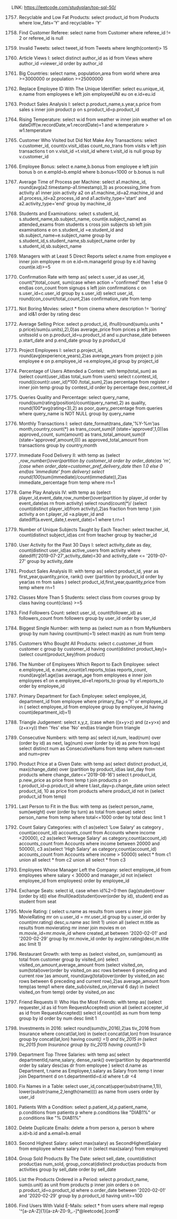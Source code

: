 LINK: https://leetcode.com/studyplan/top-sql-50/

1757. Recyclable and Low Fat Products:
      select product_id from Products where low_fats='Y' and recyclable= 'Y'
584. Find Customer Referee:
     select name from Customer where referee_id != 2 or referee_id is null
1683. Invalid Tweets:
      select tweet_id from Tweets where length(content)> 15
1148. Article Views I:
       select distinct author_id as id from Views where author_id =viewer_id order by author_id
595. Big Countries:
     select name, population,area from world where area >=3000000 or population >=25000000
     
1378. Replace Employee ID With The Unique Identifier:
      select eu.unique_id, e.name from employees e left join employeeUNI eu on e.id=eu.id
1068. Product Sales Analysis I:
      select p.product_name,s.year,s.price from sales s inner join product p on s.product_id=p.product_id
197. Rising Temperature:
      select w.id from weather w inner join weather w1 on dateDiff(w.recordDate,w1.recordDate)=1 and w.temperature > w1.temperature
1581. Customer Who Visited but Did Not Make Any Transactions:
      select v.customer_id, count(v.visit_id)as count_no_trans  from visits v left join
      transactions t on v.visit_id =t.visit_id where t.visit_id is null group by v.customer_id
577. Employee Bonus:
      select e.name,b.bonus from employee e left join bonus b on e.empId=b.empId where b.bonus<1000 or b.bonus is null
1661. Average Time of Process per Machine:
      select a1.machine_id, round(avg(a2.timestamp-a1.timestamp),3) as processing_time from activity a1 inner join activity a2
      on a1.machine_id=a2.machine_id and a1.process_id=a2.process_id and a1.activity_type='start' and a2.activity_type='end'
      group by machine_id
1280. Students and Examinations:
      select s.student_id, s.student_name,sb.subject_name, count(e.subject_name) as attended_exams from students s cross join subjects sb
       left join examinations e on s.student_id =e.student_id and   sb.subject_name=e.subject_name
       group by s.student_id,s.student_name,sb.subject_name order by s.student_id,sb.subject_name
570. Managers with at Least 5 Direct Reports
      select e.name from employee e inner join employee m on e.id=m.managerId group by e.id having count(e.id)>=5
1934. Confirmation Rate
     with temp as(
     select s.user_id as user_id, count(*)total_count,
     sum(case when action ="confirmed" then 1 
         else 0 
         end)as con_count
     from signups s left join confirmations c
     on s.user_id=c.user_id group by s.user_id)
     select user_id, round(con_count/total_count,2)as confirmation_rate from temp

620. Not Boring Movies:
     select * from cinema where description != 'boring' and id&1 order by rating desc
1251. Average Selling Price:
      select p.product_id, ifnull(round(sum(u.units * p.price)/sum(u.units),2),0)as average_price from prices p left join unitssold u
      on p.product_id=u.product_id and u.purchase_date between p.start_date and p.end_date
      group by p.product_id
1075. Project Employees I:
      select p.project_id, round(avg(experience_years),2)as average_years from project p join employee e
      on p.employee_id =e.employee_id group by project_id
1633. Percentage of Users Attended a Contest:
      with temp(total_sum) as (select count(user_id)as total_sum from users)
      select r.contest_id, round((count(r.user_id)*100 /total_sum),2)as percentage from  register r inner join temp
      group by contest_id order by percentage desc,contest_id
1211. Queries Quality and Percentage:
      select query_name, round(sum(rating/position)/count(query_name),2) as quality, round(100*avg(rating<3),2) as poor_query_percentage
      from queries where query_name is NOT NULL group by query_name 
1193. Monthly Transactions I:
      select date_format(trans_date,'%Y-%m')as month,country,count(*) as trans_count,sum(if (state='approved',1,0))as approved_count,                sum(amount) as trans_total_amount,sum(if (state='approved',amount,0)) as approved_total_amount
      from transactions group by country,month      
1174. Immediate Food Delivery II:
      with temp as (select *,row_number()over(partition by customer_id order by order_date)as 'rn',
      (case when order_date=customer_pref_delivery_date then 1.0 else 0 end)as 'immediate' from delivery)
      select round(100*(sum(immediate)/count(immediate)),2)as immediate_percentage from temp where rn=1
550. Game Play Analysis IV:
      with temp as (select player_id,event_date,row_number()over(partition by player_id order by event_date)as rn from activity)
      select round(count(*)/ (select count(distinct player_id)from activity),2)as fraction from temp t join activity a
      on t.player_id =a.player_id and datediff(a.event_date,t.event_date)=1 where t.rn=1

     
2356. Number of Unique Subjects Taught by Each Teacher:
      select teacher_id, count(distinct subject_id)as cnt from teacher group by teacher_id
1141. User Activity for the Past 30 Days I:
      select activity_date as day, count(distinct user_id)as active_users from activity
      where datediff('2019-07-27',activity_date)<30 and activity_date <= '2019-07-27' group by activity_date
1070. Product Sales Analysis III:
      with temp as( select product_id, year as first_year,quantity,price, rank() over
      (partition by product_id order by year)as rn from sales )
      select product_id,first_year,quantity,price from temp  where rn=1
596. Classes More Than 5 Students:
     select class from courses group by class having count(class) >=5
1729. Find Followers Count:
      select user_id, count(follower_id) as followers_count from followers group by user_id order by user_id
619. Biggest Single Number:
     with temp as (select num as n from MyNumbers  group by num having count(num)=1)
     select max(n) as num from temp
1045. Customers Who Bought All Products:
      select c.customer_id from customer c group by customer_id  having count(distinct product_key)=(select count(product_key)from product)

1731. The Number of Employees Which Report to Each Employee:
      select e.employee_id, e.name,count(e1.reports_to)as reports_count, round(avg(e1.age))as average_age
      from employees e inner join employees e1 on e.employee_id=e1.reports_to group by e1.reports_to order by employee_id
1789. Primary Department for Each Employee:
      select employee_id, department_id from employee  where primary_flag ='Y' or employee_id in
      ( select employee_id from employee group by employee_id having count(department_id)=1)
610. Triangle Judgement:
     select x,y,z, (case when ((x+y>z) and (z+y>x) and (z+x>y)) then 'Yes' else 'No' end)as triangle from triangle
180. Consecutive Numbers:
     with temp as( select id,num, lead(num) over (order by id) as next, lag(num) over (order by id) as prev from logs)
    select distinct num as ConsecutiveNums from temp where num=next and num=prev
1164. Product Price at a Given Date:
      with temp as( select distinct product_id, max(change_date) over (partition by product_id)as last_day
      from products where change_date<='2019-08-16')
      select t.product_id, p.new_price as price from temp t join products p on t.product_id=p.product_id where t.last_day=p.change_date
      union
      select product_id, 10 as price from products where product_id not in (select product_id from temp)
1204. Last Person to Fit in the Bus:
      with temp as (select person_name, sum(weight) over (order by turn) as total from queue)
      select person_name from temp where total<=1000 order by total desc limit 1
1907. Count Salary Categories:
      with c1 as(select 'Low Salary' as category , count(account_id) accounts_count from Accounts where income <20000),
      c2 as(select 'Average Salary' as category,count(account_id) accounts_count from Accounts where income between 20000 and 50000),
      c3 as(select 'High Salary' as category,count(account_id) accounts_count from Accounts where income > 50000)
      select * from c1
      union all
      select * from c2
      union all
      select * from c3
1978. Employees Whose Manager Left the Company:
      select employee_id from employees where salary < 30000 and manager_id not in(select employee_id from employees) order by employee_id
626. Exchange Seats:
     select id, case when id%2=0 then (lag(student)over (order by id)) else ifnull(lead(student)over(order by id), student) end as student         from seat
1341. Movie Rating:
      ( select u.name as results from users u inner join MovieRating mr
      on u.user_id = mr.user_id group by u.user_id order by count(mr.rating) desc,u.name asc limit 1)
      union all
      (select m.title as results from movierating mr inner join  movies m  on m.movie_id=mr.movie_id
      where created_at between '2020-02-01' and '2020-02-29' group by mr.movie_id order by avg(mr.rating)desc,m.title asc limit 1)
1321. Restaurant Growth:
      with  temp as (select visited_on, sum(amount) as total from customer group by visited_on)
      select visited_on,amount,average_amount from (select visited_on,
      sum(total)over(order by visited_on asc rows between 6 preceding and current row )as amount,
      round(avg(total)over(order by visited_on asc rows between 6 preceding and current row),2)as average_amount 
      from temp)as temp1 where date_sub(visited_on,interval 6 day) in (select visited_on from temp) order by visited_on asc
602. Friend Requests II: Who Has the Most Friends:
     with temp as( (select  requester_id as id from RequestAccepted)
      union all
      (select  accepter_id as id from RequestAccepted))
      select id,count(id) as num from temp group by id order by num desc limit 1
585. Investments in 2016:
     select round(sum(tiv_2016),2)as tiv_2016 from Insurance where 
     concat(lat,lon) in (select concat(lat,lon) from Insurance group by concat(lat,lon) having count(*) =1)
     and tiv_2015 in (select tiv_2015 from Insurance group by tiv_2015 having count(*)>1)
185. Department Top Three Salaries:
     with temp as( select departmentId,name,salary, dense_rank() over(partition by departmentId order by salary desc)as dr from employee )
     select d.name as Department, t.name as Employee,t.salary as Salary from temp t inner join Department d
     on t.departmentId=d.id where t.dr <4

1667. Fix Names in a Table:
      select user_id,concat(upper(substr(name,1,1)), lower(substr(name,2,length(name)))) as name from users order by user_id
1527. Patients With a Condition:
      select p.patient_id,p.patient_name, p.conditions from patients p where p.conditions like "DIAB1%" or p.conditions like "% DIAB1%"
196. Delete Duplicate Emails:
     delete a from person a, person b where a.id>b.id and a.email=b.email
176. Second Highest Salary:
     select max(salary) as SecondHighestSalary  from employee where salary not in (select max(salary) from employee)
1484. Group Sold Products By The Date:
      select sell_date, count(distinct product)as num_sold, group_concat(distinct product)as products
      from activities group by sell_date order by sell_date
1327. List the Products Ordered in a Period:
      select p.product_name, sum(o.unit) as unit from products p inner join orders o
      on p.product_id=o.product_id where o.order_date between '2020-02-01' and '2020-02-29' group by p.product_id having unit>=100
1517. Find Users With Valid E-Mails:
      select * from users where mail regexp  '^[a-zA-Z]{1}[a-zA-Z0-9_.-]*@leetcode[.]com$'
